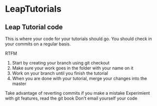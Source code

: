 LeapTutorials
=============

Leap Tutorial code
------------------

This is where your code for your tutorials should go. You should check in your commits on a regular basis.

RTFM

1. Start by creating your branch using git checkout
2. Make sure your work goes in the folder with your name on it 
3. Work on your branch until you finish the tutorial
4. When you are done with your tutorial, merge your changes into the master

Take advantage of reverting commits if you make a mistake
Experimient with git features, read the git book
Don't email yourself your code


